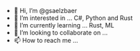 - 👋 Hi, I’m @gsaelzbaer
- 👀 I’m interested in ... C#, Python and Rust
- 🌱 I’m currently learning ... Rust, ML
- 💞️ I’m looking to collaborate on ...
- 📫 How to reach me ...

<!---
gsaelzbaer/gsaelzbaer is a ✨ special ✨ repository because its `README.md` (this file) appears on your GitHub profile.
You can click the Preview link to take a look at your changes.
--->
